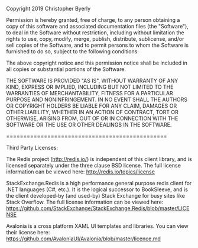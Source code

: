 Copyright 2019 Christopher Byerly

Permission is hereby granted, free of charge, to any person obtaining a copy of this software and associated documentation files (the "Software"), to deal in the Software without restriction, including without limitation the rights to use, copy, modify, merge, publish, distribute, sublicense, and/or sell copies of the Software, and to permit persons to whom the Software is furnished to do so, subject to the following conditions:

The above copyright notice and this permission notice shall be included in all copies or substantial portions of the Software.

THE SOFTWARE IS PROVIDED "AS IS", WITHOUT WARRANTY OF ANY KIND, EXPRESS OR IMPLIED, INCLUDING BUT NOT LIMITED TO THE WARRANTIES OF MERCHANTABILITY, FITNESS FOR A PARTICULAR PURPOSE AND NONINFRINGEMENT. IN NO EVENT SHALL THE AUTHORS OR COPYRIGHT HOLDERS BE LIABLE FOR ANY CLAIM, DAMAGES OR OTHER LIABILITY, WHETHER IN AN ACTION OF CONTRACT, TORT OR OTHERWISE, ARISING FROM, OUT OF OR IN CONNECTION WITH THE SOFTWARE OR THE USE OR OTHER DEALINGS IN THE SOFTWARE.

===============================================

Third Party Licenses:

The Redis project (http://redis.io/) is independent of this client library, and
is licensed separately under the three clause BSD license. The full license
information can be viewed here: http://redis.io/topics/license

StackExchange.Redis is a high performance general purpose redis client for .NET languages (C#, etc.). It is the logical successor to BookSleeve, and is the client developed-by (and used-by) Stack Exchange for busy sites like Stack Overflow.
The full license information can be viewed here: https://github.com/StackExchange/StackExchange.Redis/blob/master/LICENSE

Avalonia is a cross platform XAML UI templates and libraries.
You can view their license here: https://github.com/AvaloniaUI/Avalonia/blob/master/licence.md